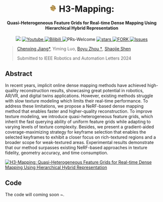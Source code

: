 
# <div align = "center"><img src="figure/IMG_1396.PNG" alt="image-20200927095842317" width="5%" height="5%" /> H3-Mapping: </div>

#### <div align = "center"> Quasi-Heterogeneous Feature Grids for Real-time Dense Mapping Using Hierarchical Hybrid Representation</div>

<div align="center">
<a href="https://arxiv.org/abs/2403.10821"><img src="https://img.shields.io/badge/ArXiv-2403.10821-004088.svg"/></a>
<a href="https://youtu.be/VtQGvuDZSec">
<img alt="Youtube" src="https://img.shields.io/badge/Video-Youtube-red"/>
</a>
<a href="https://www.bilibili.com/video/BV1By421v7S8">
<img alt="Bilibili" src="https://img.shields.io/badge/Video-Bilibili-blue"/>
</a>
<a ><img alt="PRs-Welcome" src="https://img.shields.io/badge/PRs-Welcome-red" />
</a>
<a href="https://github.com/SYSU-STAR/H3-Mapping/stargazers">
<img alt="stars" src="https://img.shields.io/github/stars/SYSU-STAR/H3-Mapping" />
</a>
<a href="https://github.com/SYSU-STAR/H3-Mapping/network/members">
<img alt="FORK" src="https://img.shields.io/github/forks/SYSU-STAR/H3-Mapping?color=FF8000" />
</a>
<a href="https://github.com/SYSU-STAR/H3-Mapping/issues">
<img alt="Issues" src="https://img.shields.io/github/issues/SYSU-STAR/H3-Mapping?color=0088ff"/>
</a>
</div>

> [Chenxing Jiang*](https://jiang-cx.github.io/), Yiming Luo, [Boyu Zhou †](http://sysu-star.com/people/), [Shaojie Shen](https://uav.hkust.edu.hk/group/)
>
> Submitted to IEEE Robotics and Automation Letters 2024

## Abstract

In recent years, implicit online dense mapping methods have achieved high-quality reconstruction results, showcasing great potential in robotics, AR/VR, and digital twins applications. However, existing methods struggle with slow texture modeling which limits their real-time performance. To address these limitations, we propose a NeRF-based dense mapping method that enables faster and higher-quality reconstruction. To improve texture modeling, we introduce quasi-heterogeneous feature grids, which inherit the fast querying ability of uniform feature grids while adapting to varying levels of texture complexity. Besides, we present a gradient-aided coverage-maximizing strategy for keyframe selection that enables the selected keyframes to exhibit a closer focus on rich-textured regions and a broader scope for weak-textured areas. Experimental results demonstrate that our method surpasses existing NeRF-based approaches in texture fidelity, geometry accuracy, and time consumption. 

[![H3-Mapping: Quasi-Heterogeneous Feature Grids for Real-time Dense Mapping Using Hierarchical Hybrid Representation](https://res.cloudinary.com/marcomontalbano/image/upload/v1710830161/video_to_markdown/images/youtube--VtQGvuDZSec-c05b58ac6eb4c4700831b2b3070cd403.jpg)](https://www.youtube.com/watch?v=VtQGvuDZSec&t=27s "H3-Mapping: Quasi-Heterogeneous Feature Grids for Real-time Dense Mapping Using Hierarchical Hybrid Representation")

## Code
The code will coming soon ~.

